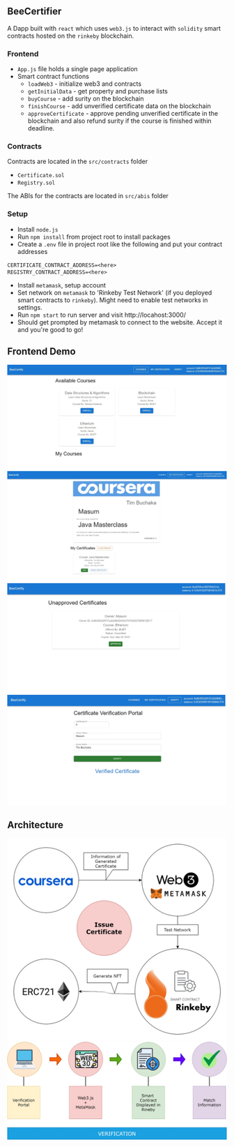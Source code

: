 ## BeeCertifier
A Dapp built with `react` which uses `web3.js` to interact with `solidity` smart contracts hosted on the `rinkeby` blockchain. 

### Frontend

- `App.js` file holds a single page application 
- Smart contract functions
  - `loadWeb3` - initialize web3 and contracts
  - `getInitialData` - get property and purchase lists
  - `buyCourse` - add surity on the blockchain
  - `finishCourse` - add unverified certificate data on the blockchain
  - `approveCertificate` - approve pending unverified certificate in the blockchain and also refund surity if the course is finished within deadline.

### Contracts

Contracts are located in the `src/contracts` folder

- `Certificate.sol`
- `Registry.sol`

The ABIs for the contracts are located in `src/abis` folder

### Setup

- Install `node.js` 
- Run `npm install` from project root to install packages
- Create a `.env` file in project root like the following and put your contract addresses
```env
CERTIFICATE_CONTRACT_ADDRESS=<here>
REGISTRY_CONTRACT_ADDRESS=<here>
```
- Install `metamask`, setup account
- Set network on `metamask` to 'Rinkeby Test Network' (if you deployed smart contracts to `rinkeby`). Might need to enable test networks in settings.
- Run `npm start` to run server and visit http://locahost:3000/
- Should get prompted by metamask to connect to the website. Accept it and you're good to go!

## Frontend Demo

![](./image/front1.jpg)
![](./image/front2.jpg)
![](./image/front3.jpg)
![](./image/front4.jpg)

## Architecture
![](./image/Diagram-Page-2.png)
![](./image/Diagram-Page-3.jpg)


